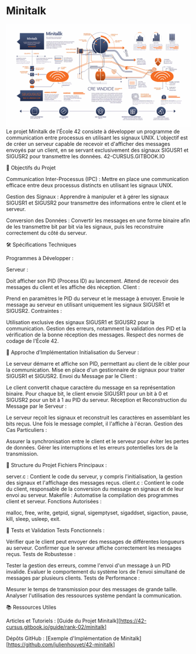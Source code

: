 # Minitalk
![illustration minitalk](./picture.png)
Le projet Minitalk de l'École 42 consiste à développer un programme de communication entre processus en utilisant les signaux UNIX. L'objectif est de créer un serveur capable de recevoir et d'afficher des messages envoyés par un client, en se servant exclusivement des signaux SIGUSR1 et SIGUSR2 pour transmettre les données. 
42-CURSUS.GITBOOK.IO

🎯 Objectifs du Projet

Communication Inter-Processus (IPC) : Mettre en place une communication efficace entre deux processus distincts en utilisant les signaux UNIX.

Gestion des Signaux : Apprendre à manipuler et à gérer les signaux SIGUSR1 et SIGUSR2 pour transmettre des informations entre le client et le serveur.

Conversion des Données : Convertir les messages en une forme binaire afin de les transmettre bit par bit via les signaux, puis les reconstruire correctement du côté du serveur.

🛠️ Spécifications Techniques

Programmes à Développer :

Serveur :

Doit afficher son PID (Process ID) au lancement.
Attend de recevoir des messages du client et les affiche dès réception.
Client :

Prend en paramètres le PID du serveur et le message à envoyer.
Envoie le message au serveur en utilisant uniquement les signaux SIGUSR1 et SIGUSR2.
Contraintes :

Utilisation exclusive des signaux SIGUSR1 et SIGUSR2 pour la communication.
Gestion des erreurs, notamment la validation des PID et la vérification de la bonne réception des messages.
Respect des normes de codage de l'École 42.

🔧 Approche d'Implémentation
Initialisation du Serveur :

Le serveur démarre et affiche son PID, permettant au client de le cibler pour la communication.
Mise en place d'un gestionnaire de signaux pour traiter SIGUSR1 et SIGUSR2.
Envoi du Message par le Client :

Le client convertit chaque caractère du message en sa représentation binaire.
Pour chaque bit, le client envoie SIGUSR1 pour un bit à 0 et SIGUSR2 pour un bit à 1 au PID du serveur.
Réception et Reconstruction du Message par le Serveur :

Le serveur reçoit les signaux et reconstruit les caractères en assemblant les bits reçus.
Une fois le message complet, il l'affiche à l'écran.
Gestion des Cas Particuliers :

Assurer la synchronisation entre le client et le serveur pour éviter les pertes de données.
Gérer les interruptions et les erreurs potentielles lors de la transmission.

📂 Structure du Projet
Fichiers Principaux :

server.c : Contient le code du serveur, y compris l'initialisation, la gestion des signaux et l'affichage des messages reçus.
client.c : Contient le code du client, responsable de la conversion du message en signaux et de leur envoi au serveur.
Makefile : Automatise la compilation des programmes client et serveur.
Fonctions Autorisées :

malloc, free, write, getpid, signal, sigemptyset, sigaddset, sigaction, pause, kill, sleep, usleep, exit.

🧪 Tests et Validation
Tests Fonctionnels :

Vérifier que le client peut envoyer des messages de différentes longueurs au serveur.
Confirmer que le serveur affiche correctement les messages reçus.
Tests de Robustesse :

Tester la gestion des erreurs, comme l'envoi d'un message à un PID invalide.
Évaluer le comportement du système lors de l'envoi simultané de messages par plusieurs clients.
Tests de Performance :

Mesurer le temps de transmission pour des messages de grande taille.
Analyser l'utilisation des ressources système pendant la communication.

📚 Ressources Utiles

Articles et Tutoriels :
[Guide du Projet Minitalk][https://42-cursus.gitbook.io/guide/rank-02/minitalk]

Dépôts GitHub :
[Exemple d'Implémentation de Minitalk][https://github.com/julienhouyet/42-minitalk]

